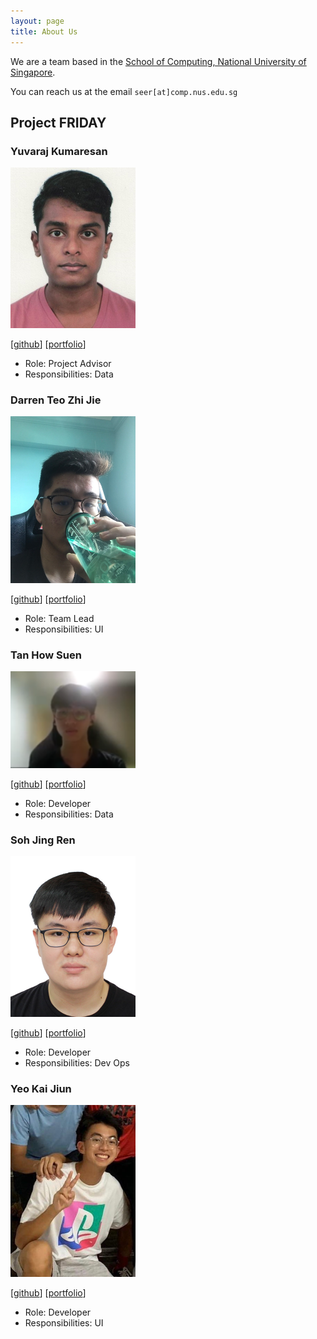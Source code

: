 ```yaml
---
layout: page
title: About Us
---
```


We are a team based in the [School of Computing, National University of Singapore](http://www.comp.nus.edu.sg).

You can reach us at the email `seer[at]comp.nus.edu.sg`

## Project FRIDAY

### Yuvaraj Kumaresan

<img src="images/yuvaraj0702.png" width="200px">

[[github](https://github.com/Yuvaraj0702)]
[[portfolio](team/yuvaraj0702.md)]

* Role: Project Advisor
* Responsibilities: Data

### Darren Teo Zhi Jie

<img src="images/darrtzj.png" width="200px">

[[github](http://github.com/darrtzj)]
[[portfolio](team/johndoe.md)]

* Role: Team Lead
* Responsibilities: UI

### Tan How Suen

<img src="images/howsuen.png" width="200px">

[[github](http://github.com/HowSuen)] [[portfolio](team/howsuen.md)]

* Role: Developer
* Responsibilities: Data

### Soh Jing Ren

<img src="images/jorrdansoh.png" width="200px">

[[github](http://github.com/jorrdansoh)]
[[portfolio](team/johndoe.md)]

* Role: Developer
* Responsibilities: Dev Ops

### Yeo Kai Jiun

<img src="images/kaij77.png" width="200px">

[[github](http://github.com/kaij77)]
[[portfolio](team/kaijiun.md)]

* Role: Developer
* Responsibilities: UI
